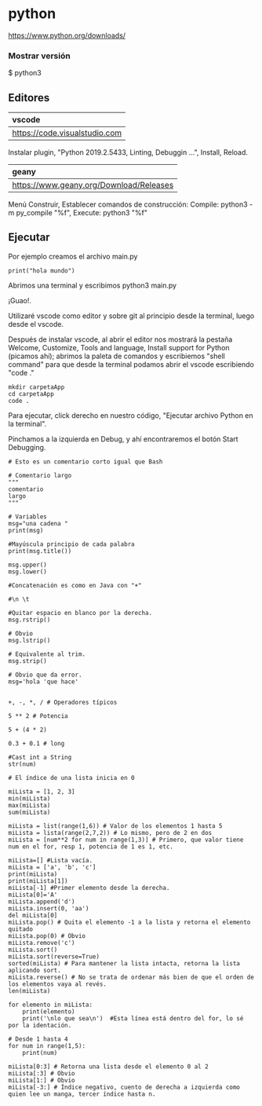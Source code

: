 # python
https://www.python.org/downloads/

### Mostrar versión
$ python3

## Editores
|vscode
|:-------|
|https://code.visualstudio.com

Instalar plugin, "Python 2019.2.5433, Linting, Debuggin ...", Install, Reload.

|geany
|:-------|
| https://www.geany.org/Download/Releases

Menú Construir, Establecer comandos de construcción: Compile: python3 -m py_compile "%f", Execute: python3 "%f"

## Ejecutar
Por ejemplo creamos el archivo main.py 
```
print("hola mundo")
```
Abrimos una terminal y escribimos python3 main.py

¡Guao!.

Utilizaré vscode como editor y sobre git al principio desde la terminal, luego desde el vscode.

Después de instalar vscode, al abrir el editor nos mostrará la pestaña Welcome, Customize, Tools and language, Install support for Python (picamos ahí); abrimos la paleta de comandos y escribiemos "shell command" para que desde la terminal podamos abrir el vscode escribiendo "code ."
```
mkdir carpetaApp
cd carpetaApp
code .
```
Para ejecutar, click derecho en nuestro código, "Ejecutar archivo Python en la terminal".

Pinchamos a la izquierda en Debug, y ahí encontraremos el botón Start Debugging.

```
# Esto es un comentario corto igual que Bash

# Comentario largo
"""
comentario 
largo
"""

# Variables
msg="una cadena "
print(msg)

#Mayúscula principio de cada palabra
print(msg.title())

msg.upper()
msg.lower()

#Concatenación es como en Java con "+"

#\n \t

#Quitar espacio en blanco por la derecha.
msg.rstrip()

# Obvio
msg.lstrip()

# Equivalente al trim.
msg.strip()

# Obvio que da error.
msg='hola 'que hace'


+, -, *, / # Operadores típicos

5 ** 2 # Potencia

5 + (4 * 2) 

0.3 + 0.1 # long

#Cast int a String
str(num)

# El índice de una lista inicia en 0

miLista = [1, 2, 3]
min(miLista)
max(miLista)
sum(miLista)

miLista = list(range(1,6)) # Valor de los elementos 1 hasta 5
miLista = lista(range(2,7,2)) # Lo mismo, pero de 2 en dos
miLista = [num**2 for num in range(1,3)] # Primero, que valor tiene num en el for, resp 1, potencia de 1 es 1, etc.

miLista=[] #Lista vacía.
miLista = ['a', 'b', 'c']
print(miLista)
print(miLista[1])
miLista[-1] #Primer elemento desde la derecha.
miLista[0]='A'
miLista.append('d')
miLista.insert(0, 'aa')
del miLista[0]
miLista.pop() # Quita el elemento -1 a la lista y retorna el elemento quitado 
miLista.pop(0) # Obvio
miLista.remove('c')
miLista.sort()
miLista.sort(reverse=True)
sorted(miLista) # Para mantener la lista intacta, retorna la lista aplicando sort.
miLista.reverse() # No se trata de ordenar más bien de que el orden de los elementos vaya al revés.
len(miLista)

for elemento in miLista:
    print(elemento)
    print('\nlo que sea\n')  #Esta línea está dentro del for, lo sé por la identación.

# Desde 1 hasta 4
for num in range(1,5):
    print(num)

miLista[0:3] # Retorna una lista desde el elemento 0 al 2
miLista[:3] # Obvio
miLista[1:] # Obvio
miLista[-3:] # Índice negativo, cuento de derecha a izquierda como quien lee un manga, tercer índice hasta n.
```
